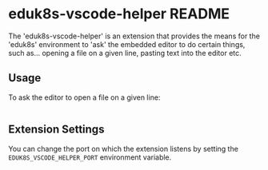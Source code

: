 # eduk8s-vscode-helper README

The 'eduk8s-vscode-helper' is an extension that provides the means for the 'eduk8s' environment
to 'ask' the embedded editor to do certain things, such as... opening a file on a given line, 
pasting text into the editor etc. 

## Usage

To ask the editor to open a file on a given line:

```
```

## Extension Settings

You can change the port on which the extension listens by setting the `EDUK8S_VSCODE_HELPER_PORT` environment variable.
